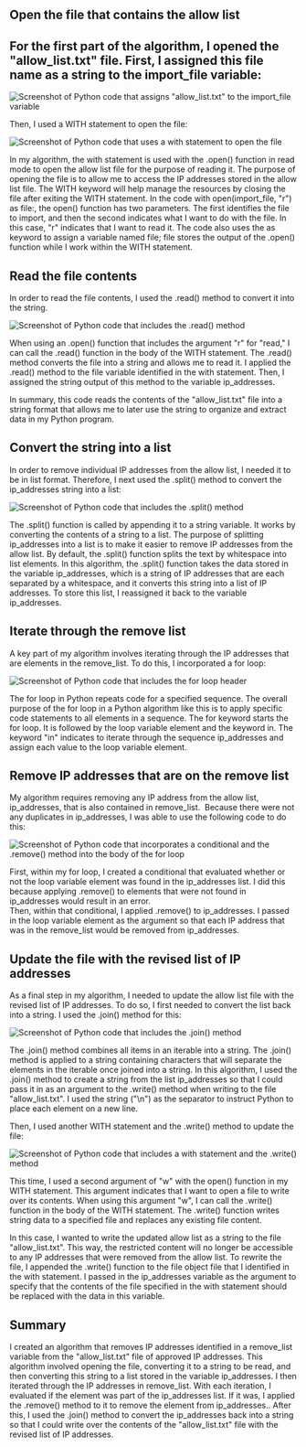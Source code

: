 Open the file that contains the allow list
------------------------------------------

For the first part of the algorithm, I opened the "allow_list.txt" file. First, I assigned this file name as a string to the import_file variable:
--------------------------------------------------------------------------------------------------------------------------------------------------

![Screenshot of Python code that assigns "allow_list.txt" to the import_file variable](https://lh3.googleusercontent.com/Pf841FkYHPg70wYS42SpzGJVWvZRbpaPNO7S5poRAy0ZiREd2QJ5N3WSTO8OYSg8n7TDDTOPeJvwPs77zcClTiy_PQy_tLCKjlnmYt_jf2_1OglwU0hf2pbVobHMEw_komOysTHOOAgz_2fiJLmjW-62RkuOdNVr-aglXOWkF4QkfHW3zh_IMnlIdFq7rVEK194BS28_k-ypVHdNKWRQbQIrnvk1Bk-SBvC0ow)

Then, I used a WITH statement to open the file:

![Screenshot of Python code that uses a with statement to open the file](https://lh4.googleusercontent.com/ADTvJBFj6FFN1yhleaPfBH9jWZfLl6-cigjtEQL1O6iUTE7nwa1-2fpZ0CbVzrpoFoebNPsCe8g_hKhdMp-QfGh7gKj96Re0QPzqXAaxhKp8hVok0ziw1mm1t5d0sHgdq2KsmFVkSHQwGti97nVvVV0-RdqCaMf-ZskDawP4ll4KWCDUkLI0uDKlN78NfeBfwis_f0zved9dI1PJiXFt1oMRnTaRNGDEn33Syg)

In my algorithm, the with statement is used with the .open() function in read mode to open the allow list file for the purpose of reading it. The purpose of opening the file is to allow me to access the IP addresses stored in the allow list file. The WITH keyword will help manage the resources by closing the file after exiting the WITH statement. In the code with open(import_file, "r") as file:, the open() function has two parameters. The first identifies the file to import, and then the second indicates what I want to do with the file. In this case, "r" indicates that I want to read it. The code also uses the as keyword to assign a variable named file; file stores the output of the .open() function while I work within the WITH statement.

Read the file contents
----------------------

In order to read the file contents, I used the .read() method to convert it into the string.

![Screenshot of Python code that includes the .read() method](https://lh5.googleusercontent.com/kPZxz3hT0GBJH8wAe-7LM1i7g8Q7cRPqxuuZWEPRUNK1Um7Q9y0NtsNZBtu87E6cR5IMPDVX6KUhEfE9EDNSuLICKg7cUIZrhg_eTwy65Hrn1Hc_31JxL7op9-lGwJiBDkOAmNXb1fZkEVw97YaVirK_FW8okMnz6yBWkhorzLSoMsCwwGo_amB5lSS7teacWDcJcMbzNADOBTKtfc2TGspL8KIkNuzmh1W6ug)

When using an .open() function that includes the argument "r" for "read," I can call the .read() function in the body of the WITH statement. The .read() method converts the file into a string and allows me to read it. I applied the .read() method to the file variable identified in the with statement. Then, I assigned the string output of this method to the variable ip_addresses.

In summary, this code reads the contents of the "allow_list.txt" file into a string format that allows me to later use the string to organize and extract data in my Python program.

Convert the string into a list
------------------------------

In order to remove individual IP addresses from the allow list, I needed it to be in list format. Therefore, I next used the .split() method to convert the ip_addresses string into a list:

![Screenshot of Python code that includes the .split() method](https://lh6.googleusercontent.com/7DSCX3nNkGiekEOo79KSgoqbVJV7Keg10yxZz6EESJYMqg-H49zFI9ggNDzuaBN3cNp4XqmtkywQLcFC4yRWU9qnERkFI36CaeyhnQsFdGm2F6BO18eDxknwrK_BHHZufQ98eDr1z9e3pCBXGb3AWjQRw-5imX0AJwcfX52vztEnGkO5M847f_nZz_8LXSFNn_BjIopLfg4V_0UTdvqa95gonQ5LfKGJ6y0x4Q)

The .split() function is called by appending it to a string variable. It works by converting the contents of a string to a list. The purpose of splitting ip_addresses into a list is to make it easier to remove IP addresses from the allow list. By default, the .split() function splits the text by whitespace into list elements. In this algorithm, the .split() function takes the data stored in the variable ip_addresses, which is a string of IP addresses that are each separated by a whitespace, and it converts this string into a list of IP addresses. To store this list, I reassigned it back to the variable ip_addresses. 

Iterate through the remove list
-------------------------------

A key part of my algorithm involves iterating through the IP addresses that are elements in the remove_list. To do this, I incorporated a for loop:

![Screenshot of Python code that includes the for loop header](https://lh3.googleusercontent.com/h07mW-frwCbGvATmjhnCYioGznyX4XQRH0idcm4o6HAtUWZe8je4bUuO7K-gBZtmQ2uDs0tcQnherWEdmsknCZSFFVbRImXfr8a8EtgpfmUNQY6onXDST0BBeZNWLyhCC1nnQi2IgwT20eVmTL_EzRvurrnxSLGagGh8pved8CNoH_pSsr-hTimItSgpuaUVRW-9JmNVv_2VC7HiSRbJngPqTIj9NLGzsPFFnA)

The for loop in Python repeats code for a specified sequence. The overall purpose of the for loop in a Python algorithm like this is to apply specific code statements to all elements in a sequence. The for keyword starts the for loop. It is followed by the loop variable element and the keyword in. The keyword "in" indicates to iterate through the sequence ip_addresses and assign each value to the loop variable element. 

Remove IP addresses that are on the remove list
-----------------------------------------------

My algorithm requires removing any IP address from the allow list, ip_addresses, that is also contained in remove_list.  Because there were not any duplicates in ip_addresses, I was able to use the following code to do this:

![Screenshot of Python code that incorporates a conditional and the .remove() method into the body of the for loop](https://lh5.googleusercontent.com/jvUvM9HPOPxX25SPFcbIOxpvdaCnrhq0mXjdrLZNLPbPMJT01QnQJJ8r3Zxdj5_RMeLbUHWWRz1SFOYWj1qn2-t427LRb7dzCDkfOmA-k55nKE0iKYDUlYILp0LQpGB5qdPLzXICtZ7ahF3E7-aEsm7fUR1khRN-zSJhmGpos19ypXKjBxmiYB8sApZUOBNLi3rjZSAo8Efw0u3X_f0aMTWiX4YVBZODf-RKZw)

First, within my for loop, I created a conditional that evaluated whether or not the loop variable element was found in the ip_addresses list. I did this because applying .remove() to elements that were not found in ip_addresses would result in an error.\
Then, within that conditional, I applied .remove() to ip_addresses. I passed in the loop variable element as the argument so that each IP address that was in the remove_list would be removed from ip_addresses.

Update the file with the revised list of IP addresses 
------------------------------------------------------

As a final step in my algorithm, I needed to update the allow list file with the revised list of IP addresses. To do so, I first needed to convert the list back into a string. I used the .join() method for this:

![Screenshot of Python code that includes the .join() method](https://lh4.googleusercontent.com/JAobRg9yeO_JtEoTpeySbQFfXK9kk1TwJHRtj8n8zMVQ_qMJQlqjkkuWLc37TeOQByHI02Tkr5rl84FNbmnSEnIaa1zLnbALUmClAm1Ei1Y152P8s-5fcfOPg5IPoo1JkmF8Mfp-mT5vOBzW1eZXie0OHq9V6wauuU4y8uPiB7xoLtBzI0A7XGGkhgNlk10236VTPxA2VzWRTJVGgQjcqdEC0hbmngTyWfEExQ)

The .join() method combines all items in an iterable into a string. The .join() method is applied to a string containing characters that will separate the elements in the iterable once joined into a string. In this algorithm, I used the .join() method to create a string from the list ip_addresses so that I could pass it in as an argument to the .write() method when writing to the file "allow_list.txt". I used the string ("\n") as the separator to instruct Python to place each element on a new line.

Then, I used another WITH statement and the .write() method to update the file:

![Screenshot of Python code that includes a with statement and the .write() method](https://lh6.googleusercontent.com/qOts2-BZmlo4hXAUjYrLZ3giHc2JC-hNk6-dlxhRKf_J1CayyLJyaVIO1Nd3-nroW1XYRkxo9OCLQL5C4aKurrXmBp4knoX6iVINjSVuRLlqHMjONQpGfEWHMEd3SaPT0VCaI1ZX_OVqMzYnowsxFOsdBRJpO_1Wh8qZNH5B7N-vI8tHYMjQBO27AlASEIY3A7tYTRS_68FN-fxNB-irS2cRzGA5SFSkM731DA)

This time, I used a second argument of "w" with the open() function in my WITH statement. This argument indicates that I want to open a file to write over its contents. When using this argument "w", I can call the .write() function in the body of the WITH statement. The .write() function writes string data to a specified file and replaces any existing file content.

In this case, I wanted to write the updated allow list as a string to the file "allow_list.txt". This way, the restricted content will no longer be accessible to any IP addresses that were removed from the allow list. To rewrite the file, I appended the .write() function to the file object file that I identified in the with statement. I passed in the ip_addresses variable as the argument to specify that the contents of the file specified in the with statement should be replaced with the data in this variable.

Summary
-------

I created an algorithm that removes IP addresses identified in a remove_list variable from the "allow_list.txt" file of approved IP addresses. This algorithm involved opening the file, converting it to a string to be read, and then converting this string to a list stored in the variable ip_addresses. I then iterated through the IP addresses in remove_list. With each iteration, I evaluated if the element was part of the ip_addresses list. If it was, I applied the .remove() method to it to remove the element from ip_addresses.. After this, I used the .join() method to convert the ip_addresses back into a string so that I could write over the contents of the "allow_list.txt" file with the revised list of IP addresses.
